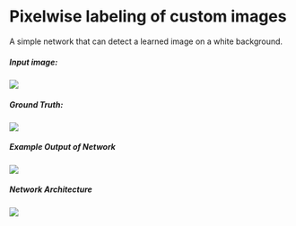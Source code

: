 # Pixelwise labeling of custom images

A simple network that can detect a learned image on a white background.

##### Input image:
![](https://github.com/dhasl002/Unet-Custom_Image_Labeling/blob/master/trainingData/trainingImages/0.png)
##### Ground Truth:
![](https://github.com/dhasl002/Unet-Custom_Image_Labeling/blob/master/trainingData/groundTruth/0.png)
##### Example Output of Network
![](https://github.com/dhasl002/Unet-Custom_Image_Labeling/blob/master/Predictions/Epoch_12Image22.png)
##### Network Architecture
![](https://github.com/dhasl002/Unet-Custom_Image_Labeling/blob/master/model_architecture.png)
